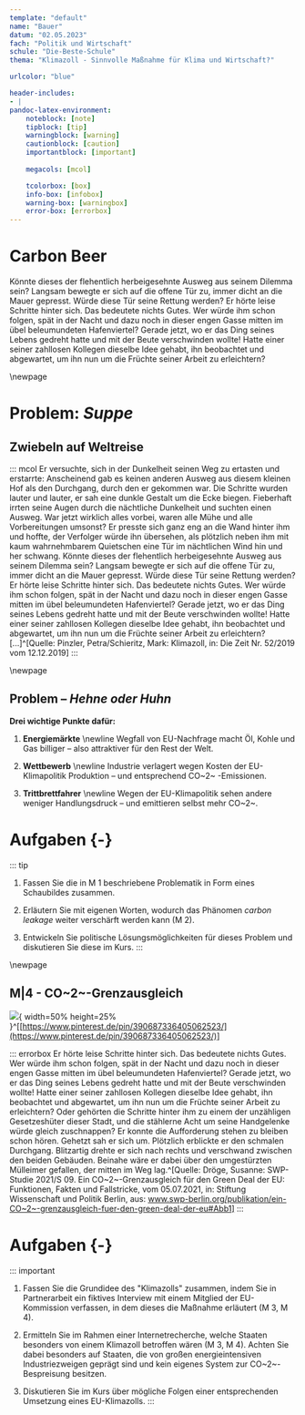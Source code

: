 ```yaml
---
template: "default"
name: "Bauer"
datum: "02.05.2023"
fach: "Politik und Wirtschaft"
schule: "Die-Beste-Schule"
thema: "Klimazoll - Sinnvolle Maßnahme für Klima und Wirtschaft?"

urlcolor: "blue"

header-includes:
- |
pandoc-latex-environment:
    noteblock: [note]
    tipblock: [tip]
    warningblock: [warning]
    cautionblock: [caution]
    importantblock: [important]
    
    megacols: [mcol]

    tcolorbox: [box]
    info-box: [infobox]
    warning-box: [warningbox]
    error-box: [errorbox]
---
```


# Carbon Beer
Könnte dieses der flehentlich herbeigesehnte Ausweg aus seinem Dilemma sein? Langsam bewegte er sich auf die offene Tür zu, immer dicht an die Mauer gepresst. Würde diese Tür seine Rettung werden? Er hörte leise Schritte hinter sich. Das bedeutete nichts Gutes. Wer würde ihm schon folgen, spät in der Nacht und dazu noch in dieser engen Gasse mitten im übel beleumundeten Hafenviertel? Gerade jetzt, wo er das Ding seines Lebens gedreht hatte und mit der Beute verschwinden wollte! Hatte einer seiner zahllosen Kollegen dieselbe Idee gehabt, ihn beobachtet und abgewartet, um ihn nun um die Früchte seiner Arbeit zu erleichtern?

\newpage

# Problem: *Suppe*
## Zwiebeln auf Weltreise
::: mcol
Er versuchte, sich in der Dunkelheit seinen Weg zu ertasten und erstarrte: Anscheinend gab es keinen anderen Ausweg aus diesem kleinen Hof als den Durchgang, durch den er gekommen war. Die Schritte wurden lauter und lauter, er sah eine dunkle Gestalt um die Ecke biegen. Fieberhaft irrten seine Augen durch die nächtliche Dunkelheit und suchten einen Ausweg. War jetzt wirklich alles vorbei, waren alle Mühe und alle Vorbereitungen umsonst? Er presste sich ganz eng an die Wand hinter ihm und hoffte, der Verfolger würde ihn übersehen, als plötzlich neben ihm mit kaum wahrnehmbarem Quietschen eine Tür im nächtlichen Wind hin und her schwang.
Könnte dieses der flehentlich herbeigesehnte Ausweg aus seinem Dilemma sein? Langsam bewegte er sich auf die offene Tür zu, immer dicht an die Mauer gepresst. Würde diese Tür seine Rettung werden? Er hörte leise Schritte hinter sich. Das bedeutete nichts Gutes. Wer würde ihm schon folgen, spät in der Nacht und dazu noch in dieser engen Gasse mitten im übel beleumundeten Hafenviertel? Gerade jetzt, wo er das Ding seines Lebens gedreht hatte und mit der Beute verschwinden wollte! Hatte einer seiner zahllosen Kollegen dieselbe Idee gehabt, ihn beobachtet und abgewartet, um ihn nun um die Früchte seiner Arbeit zu erleichtern? [...]^[Quelle: Pinzler, Petra/Schieritz, Mark: Klimazoll, in: Die Zeit Nr. 52/2019 vom 12.12.2019]
:::

\newpage

## Problem – *Hehne oder Huhn*
**Drei wichtige Punkte dafür:**

1. **Energiemärkte** \newline
  Wegfall von EU-Nachfrage macht Öl, Kohle und Gas billiger – also attraktiver für den Rest der Welt.

2. **Wettbewerb** \newline
  Industrie verlagert wegen Kosten der EU-Klimapolitik Produktion – und entsprechend CO~2~ -Emissionen.

3. **Trittbrettfahrer** \newline
  Wegen der EU-Klimapolitik sehen andere weniger Handlungsdruck – und emittieren selbst mehr CO~2~.

# Aufgaben {-}
::: tip
1. Fassen Sie die in M 1 beschriebene Problematik in Form eines Schaubildes zusammen.

2. Erläutern Sie mit eigenen Worten, wodurch das Phänomen *carbon leakage* weiter verschärft werden kann (M 2).

3. Entwickeln Sie politische Lösungsmöglichkeiten für dieses Problem und diskutieren Sie diese im Kurs.
:::

\newpage

## M|4 - CO~2~-Grenzausgleich
![](abbildung01.jpg){ width=50% height=25% }^[[https://www.pinterest.de/pin/390687336405062523/](https://www.pinterest.de/pin/390687336405062523/)]

::: errorbox
Er hörte leise Schritte hinter sich. Das bedeutete nichts Gutes. Wer würde ihm schon folgen, spät in der Nacht und dazu noch in dieser engen Gasse mitten im übel beleumundeten Hafenviertel? Gerade jetzt, wo er das Ding seines Lebens gedreht hatte und mit der Beute verschwinden wollte! Hatte einer seiner zahllosen Kollegen dieselbe Idee gehabt, ihn beobachtet und abgewartet, um ihn nun um die Früchte seiner Arbeit zu erleichtern?
Oder gehörten die Schritte hinter ihm zu einem der unzähligen Gesetzeshüter dieser Stadt, und die stählerne Acht um seine Handgelenke würde gleich zuschnappen? Er konnte die Aufforderung stehen zu bleiben schon hören. Gehetzt sah er sich um. Plötzlich erblickte er den schmalen Durchgang. Blitzartig drehte er sich nach rechts und verschwand zwischen den beiden Gebäuden. Beinahe wäre er dabei über den umgestürzten Mülleimer gefallen, der mitten im Weg lag.^[Quelle: Dröge, Susanne: SWP-Studie 2021/S 09. Ein CO~2~-Grenzausgleich für den Green Deal der EU: Funktionen, Fakten und Fallstricke, vom 05.07.2021, in: Stiftung Wissenschaft und Politik Berlin, aus: www.swp-berlin.org/publikation/ein-CO~2~-grenzausgleich-fuer-den-green-deal-der-eu#Abb1]
:::

# Aufgaben {-}
::: important
1. Fassen Sie die Grundidee des "Klimazolls" zusammen, indem Sie in Partnerarbeit ein fiktives Interview mit einem Mitglied der EU-Kommission verfassen, in dem dieses die Maßnahme erläutert (M 3, M 4).

2. Ermitteln Sie im Rahmen einer Internetrecherche, welche Staaten besonders von einem Klimazoll betroffen wären (M 3, M 4). Achten Sie dabei besonders auf Staaten, die von großen energieintensiven Industriezweigen geprägt sind und kein eigenes System zur CO~2~-Bespreisung besitzen.

3. Diskutieren Sie im Kurs über mögliche Folgen einer entsprechenden Umsetzung eines EU-Klimazolls.
:::